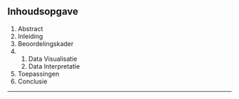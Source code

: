 
## Inhoudsopgave

1. Abstract
2. Inleiding
3. Beoordelingskader
3. 1. Data Visualisatie
	2. Data Interpretatie 
4. Toepassingen
5. Conclusie

---- 
